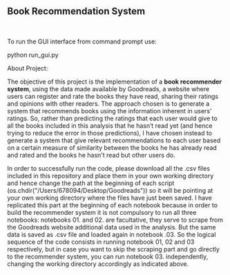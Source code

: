 ## Book Recommendation System

<br>

To run the GUI interface from command prompt use: 

python run_gui.py

About Project:

The objective of this project is the implementation of a **book recommender system**, using the data made available by Goodreads, a website where users can register and rate the books they have read, sharing their ratings and opinions with other readers. 
The approach chosen is to generate a system that recommends books using the information inherent in users' ratings. 
So, rather than predicting the ratings that each user would give to all the books included in this analysis that he hasn’t read yet (and hence trying to reduce the error in those predictions), I have chosen instead to generate a system that give relevant recommendations to each user based on a certain measure of similarity between the books he has already read and rated and the books he hasn't read but other users do.

In order to successfully run the code, please download all the .csv files included in this repository and place them in your own working directory and hence change the path at the beginning of each script (os.chdir("/Users/678094/Desktop/Goodreads")) so it will be pointing at your own working directory where the files have just been saved.
I have replicated this part at the beginning of each notebook because in order to build the recommender system it is not compulsory to run all three notebooks: notebooks 01. and 02. are facultative, they serve to scrape from the Goodreads website additional data used in the analysis. But the same data is saved as .csv file and loaded again in notebook .03. 
So the logical sequence of the code consists in running notebook 01, 02 and 03 respectively, but in case you want to skip the scraping part and go directly to the recommender system, you can run notebook 03. independently, changing the working directory accordingly as indicated above.
